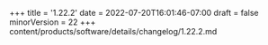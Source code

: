 +++
title = '1.22.2'
date = 2022-07-20T16:01:46-07:00
draft = false
minorVersion = 22
+++
content/products/software/details/changelog/1.22.2.md
